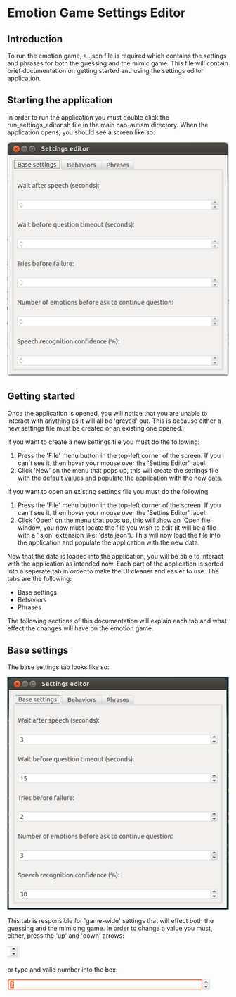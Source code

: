 # Emotion Game Settings Editor

## Introduction
To run the emotion game, a .json file is required which contains the settings and phrases for both the guessing and the mimic game. This file will contain brief documentation on getting started and using the settings editor application.

## Starting the application

In order to run the application you must double click the run\_settings\_editor.sh file in the main nao-autism directory. When the application opens, you should see a screen like so:

<img src="resources/Settings Editor First View.png"/>

## Getting started

Once the application is opened, you will notice that you are unable to interact with anything as it will all be 'greyed' out. This is because either a new settings file must be created or an existing one opened.

If you want to create a new settings file you must do the following:

1. Press the 'File' menu button in the top-left corner of the screen. If you can't see it, then hover your mouse over the 'Settins Editor' label.
2. Click 'New' on the menu that pops up, this will create the settings file with the default values and populate the application with the new data.

If you want to open an existing settings file you must do the following:

1. Press the 'File' menu button in the top-left corner of the screen. If you can't see it, then hover your mouse over the 'Settins Editor' label.
2. Click 'Open' on the menu that pops up, this will show an 'Open file' window, you now must locate the file you wish to edit (it will be a file with a '.sjon' extension like: 'data.json'). This will now load the file into the application and populate the application with the new data.

Now that the data is loaded into the application, you will be able to interact with the application as intended now. Each part of the application is sorted into a seperate tab in order to make the UI cleaner and easier to use. The tabs are the following:

- Base settings
- Behaviors
- Phrases

The following sections of this documentation will explain each tab and what effect the changes will have on the emotion game.

## Base settings

The base settings tab looks like so:

<img src="resources/Settings Editor Base Settings.png"/>

This tab is responsible for 'game-wide' settings that will effect both the guessing and the mimicing game. In order to change a value you must, either, press the 'up' and 'down' arrows:

<img src="resources/Settings Editor UpDown.png"/>

or type and valid number into the box:

<img src="resources/Settings Editor TypeBox.png"/>


